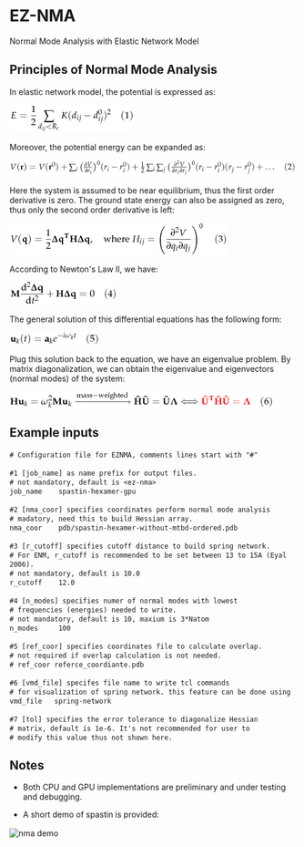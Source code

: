 # EZ-NMA
Normal Mode Analysis with Elastic Network Model


## Principles of Normal Mode Analysis
In elastic network model, the potential is expressed as:

![equation 1](demo/eqn/eqn1.png)

Moreover, the potential energy can be expanded as:

![equation 2](demo/eqn/eqn2.png)

Here the system is assumed to be near equilibrium, thus the first order derivative is zero. The ground state energy can also be assigned as zero, thus only the second order derivative is left:

![equation 3](demo/eqn/eqn3.png)

According to Newton's Law II, we have:

![equation 4](demo/eqn/eqn4.png)

The general solution of this differential equations has the following form:

![equation 5](demo/eqn/eqn5.png)

Plug this solution back to the equation, we have an eigenvalue problem. By matrix diagonalization, we can obtain the eigenvalue and eigenvectors (normal modes) of the system:

![equation 6](demo/eqn/eqn6.png)

## Example inputs
```
# Configuration file for EZNMA, comments lines start with "#"
      
#1 [job_name] as name prefix for output files.
# not mandatory, default is <ez-nma>
job_name	spastin-hexamer-gpu

#2 [nma_coor] specifies coordinates perform normal mode analysis
# madatory, need this to build Hessian array.
nma_coor	pdb/spastin-hexamer-without-mtbd-ordered.pdb

#3 [r_cutoff] specifies cutoff distance to build spring network.
# For ENM, r_cutoff is recommended to be set between 13 to 15A (Eyal 2006).
# not mandatory, default is 10.0
r_cutoff	12.0

#4 [n_modes] specifies numer of normal modes with lowest 
# frequencies (energies) needed to write.
# not mandatory, default is 10, maxium is 3*Natom
n_modes		100

#5 [ref_coor] specifies coordinates file to calculate overlap.
# not required if overlap calculation is not needed.
# ref_coor referce_coordiante.pdb

#6 [vmd_file] specifes file name to write tcl commands
# for visualization of spring network. this feature can be done using 
vmd_file   spring-network

#7 [tol] specifies the error tolerance to diagonalize Hessian
# matrix, default is 1e-6. It's not recommended for user to
# modify this value thus not shown here.
```

## Notes
- Both CPU and GPU implementations are preliminary and under testing and debugging. 

- A short demo of spastin is provided:

<img src="demo/nma-demo.gif" width="50%" height="50%" alt="nma demo" align="center" />
